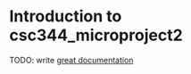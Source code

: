 # Introduction to csc344_microproject2

TODO: write [great documentation](http://jacobian.org/writing/what-to-write/)

